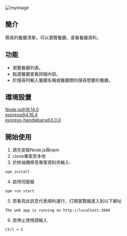 ![myimage](https://raw.githubusercontent.com/Ray625/restaurantList/main/screen.PNG)
## 簡介
簡易的餐廳清單，可以瀏覽餐廳、查看餐廳資料。
## 功能
+ 瀏覽餐廳列表。  
+ 點選餐廳查看詳細內容。  
+ 於搜尋列輸入餐廳名稱或餐廳類別搜尋想要的餐廳。
## 環境設置
Node.js@18.14.0  
express@4.16.4  
express-handlebars@3.0.0
## 開始使用
1. 請先安裝Node.js與npm  
2. clone專案至本地
3. 於終端機移至專案資料夾輸入:
```
npm install
```
4. 啟用伺服器
```
npm run start
```
5. 若看見此訊息代表順利運行，打開瀏覽器進入到以下網址
```
The web app is running on http://localhost:3000
```
6. 若停止使用請輸入
```
Ctrl + C
```